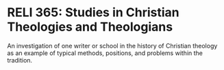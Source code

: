 # RELI 365: Studies in Christian Theologies and Theologians

An investigation of one writer or school in the history of Christian theology as an example of typical methods, positions, and problems within the tradition.